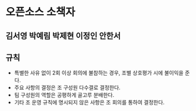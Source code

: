 # 오픈소스 소책자

## 김서영 박예림 박제현 이정인 안한서

## 규칙

* 특별한 사유 없이 2회 이상 회의에 불참하는 경우, 조별 상호평가 시에 불이익을 준다.
* 주요 사항의 결정은 조 구성원 다수결로 결정한다.
* 팀 구성원의 역할은 공평하게 골고루 분배한다.
* 기타 조 운영 규칙에 명시되지 않은 사항은 조 회의를 통하여 결정한다.

